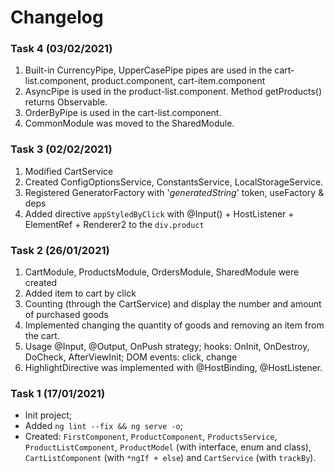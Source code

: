 # Changelog
### Task 4 (03/02/2021)
 1. Built-in CurrencyPipe, UpperCasePipe pipes are used in the cart-list.component, product.component, cart-item.component
 2. AsyncPipe is used in the product-list.component. Method getProducts() returns Observable.
 3. OrderByPipe is used in the cart-list.component.
 4. CommonModule was moved to the SharedModule.

### Task 3 (02/02/2021)
 1. Modified CartService
 2. Created ConfigOptionsService, ConstantsService, LocalStorageService.
 3. Registered GeneratorFactory with '*generatedString*' token, useFactory & deps
 4. Added directive `appStyledByClick` with @Input() + HostListener + ElementRef + Renderer2 to the `div.product`

### Task 2 (26/01/2021)
 1. CartModule, ProductsModule, OrdersModule, SharedModule were created
 2. Added item to cart by click
 3. Counting (through the CartService) and display the number and amount of purchased goods
 4. Implemented changing the quantity of goods and removing an item from the cart.
 5. Usage @Input, @Output, OnPush strategy; hooks: OnInit, OnDestroy, DoCheck, AfterViewInit; DOM events: click, change
 6. HighlightDirective was implemented with @HostBinding, @HostListener.

### Task 1 (17/01/2021)

   - Init project;
   - Added `ng lint --fix && ng serve -o`;
   - Created: `FirstComponent`, `ProductComponent`, `ProductsService`, `ProductListComponent`,
     `ProductModel` (with interface, enum and class),
     `CartListComponent` (with `*ngIf + else`) and
     `CartService` (with `trackBy`).
